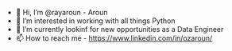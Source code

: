 - 👋 Hi, I’m @rayaroun - Aroun
- 👀 I’m interested in working with all things Python
- 🌱 I’m currently lookinf for new opportunities as a Data Engineer
- 📫 How to reach me - https://www.linkedin.com/in/ozaroun/

<!---
rayaroun/rayaroun is a ✨ special ✨ repository because its `README.md` (this file) appears on your GitHub profile.
You can click the Preview link to take a look at your changes.
--->

